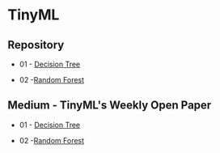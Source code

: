# TinyML

## Repository

- 01 - [Decision Tree](https://github.com/thommaskevin/TinyML/tree/main/01_decision_tree)

- 02 -[Random Forest](https://github.com/thommaskevin/TinyML/tree/main/02_random_forest)

## Medium - TinyML's Weekly Open Paper

- 01 - [Decision Tree](https://medium.com/@thommaskevin/tinyml-%C3%A1rvore-de-decis%C3%A3o-aa1414562d97)

- 02 -[Random Forest](https://medium.com/@thommaskevin/tinyml-random-forest-classifier-and-regressor-b351aa0980e8)
